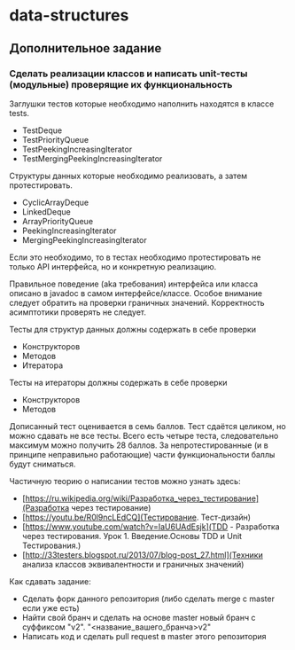 # data-structures

## Дополнительное задание
### Сделать реализации классов и написать unit-тесты (модульные) проверящие их функциональность

Заглушки тестов которые необходимо наполнить находятся в классе tests.
- TestDeque
- TestPriorityQueue
- TestPeekingIncreasingIterator
- TestMergingPeekingIncreasingIterator

Структуры данных которые необходимо реализовать, а затем протестировать.
- CyclicArrayDeque
- LinkedDeque
- ArrayPriorityQueue
- PeekingIncreasingIterator
- MergingPeekingIncreasingIterator

Если это необходимо, то в тестах необходимо протестировать не только API интерфейса, но и конкретную реализацию.

Правильное поведение (aka требования) интерфейса или класса описано в javadoc в самом интерфейсе/классе.
Особое внимание следует обратить на проверки граничных значений.
Корректность асимптотики проверять не следует.

Тесты для структур данных должны содержать в себе проверки
- Конструкторов
- Методов
- Итератора

Тесты на итераторы должны содержать в себе проверки
- Конструкторов
- Методов

Дописанный тест оценивается в семь баллов.
Тест сдаётся целиком, но можно сдавать не все тесты.
Всего есть четыре теста, следовательно максимум можно получить 28 баллов.
За непротестированные (и в принципе неправильно работающие) части функциональности баллы будут сниматься.

Частичную теорию о написании тестов можно узнать здесь:
- [https://ru.wikipedia.org/wiki/Разработка_через_тестирование](Разработка через тестирование)
- [https://youtu.be/R0l9ncLEdCQ](Тестирование. Тест-дизайн)
- [https://www.youtube.com/watch?v=IaU6UAdEsjk](TDD - Разработка через тестирования. Урок 1. Введение.Основы TDD и Unit Тестирования.)
- [http://33testers.blogspot.ru/2013/07/blog-post_27.html](Техники анализа классов эквивалентности и граничных значений)

Как сдавать задание:
- Сделать форк данного репозитория (либо сделать merge с master если уже есть)
- Найти свой бранч и сделать на основе master новый бранч с суффиксом "v2". "<название_вашего_бранча>v2"
- Написать код и сделать pull request в master этого репозитория